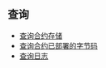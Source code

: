 ## 查询

- [查询合约存储](query_contract_storage.md)
- [查询合约已部署的字节码](query_deployed_bytecode.md)
- [查询日志](query_logs.md)